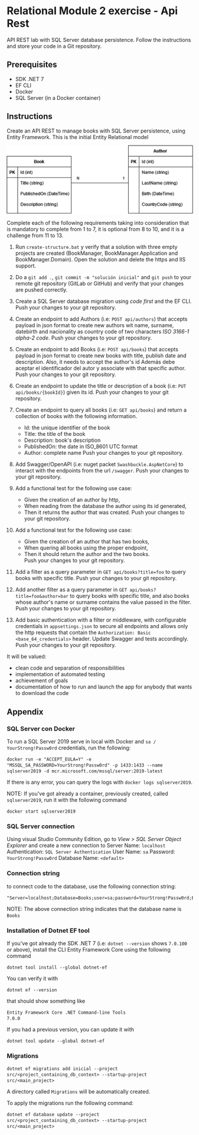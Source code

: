 # Relational Module 2 exercise - Api Rest
API REST lab with SQL Server database persistence. Follow the instructions and store your code in a Git repository.

## Prerequisites
- SDK .NET 7
- EF CLI
- Docker
- SQL Server (in a Docker container)

## Instructions
Create an API REST to manage books with SQL Server persistence, using Entity Framework. This is the initial Entity Relational model

![E-R Model](doc/books_er_model.png)

Complete each of the following requirements taking into consideration that is mandatory to complete from 1 to 7, it is optional from 8 to 10, and it is a challenge from 11 to 13.

1. Run `create-structure.bat` y verify that a solution with three empty projects are created (BookManager, BookManager.Application and BookManager.Domain). Open the solution and delete the https and IIS support.
2. Do a `git add .`, `git commit -m "solución inicial"` and `git push` to your remote git repository (GitLab or GitHub) and verify that your changes are pushed correctly.
3. Create a SQL Server database migration using *code first* and the EF CLI. Push your changes to your git repository.
4. Create an endpoint to add Authors (i.e: `POST api/authors`) that accepts payload in json format to create new authors wit name, surname, datebirth and nacionality as country code of two characters *ISO 3166-1 alpha-2 code*. Push your changes to your git repository.
5. Create an endpoint to add Books (i.e: `POST api/books`) that accepts payload in json format to create new books with title, publish date and description. Also, it needs to accept the author's id Además debe aceptar el identificador del autor y associate with that specific author. Push your changes to your git repository.
6. Create an endpoint to update the title or description of a book (i.e: `PUT api/books/{bookId}`) given its id. Push your changes to your git repository.
7. Create an endpoint to query all books (i.e: `GET api/books`) and return a collection of books with the following information. 
    - Id: the unique identifier of the book
    - Title: the title of the book
    - Description: book's description
    - PublishedOn: the date in ISO_8601 UTC format
    - Author: complete name
    Push your changes to your git repository.

8. Add Swagger/OpenAPI (i.e: nuget packet `Swashbuckle.AspNetCore`) to interact with the endpoints from the url `/swagger`. Push your changes to your git repository.
9. Add a functional test for the following use case: 
   - Given the creation of an author by http, 
   - When reading from the database the author using its id generated,
   - Then it returns the author that was created.
   Push your changes to your git repository.
10. Add a functional test for the following use case:  
    - Given the creation of an author that has two books, 
    - When quering all books using the proper endpoint,
    - Then it should return the author and the two books.   
    Push your changes to your git repository.

12. Add a filter as a query parameter in `GET api/books?title=foo` to query books with specific title. Push your changes to your git repository.

13. Add another filter as a query parameter in `GET api/books?title=foo&author=bar` to query books with specific title, and also books whose author's name or surname contains the value passed in the filter. Push your changes to your git repository.

14. Add basic authentication with a filter or middleware, with configurable credentials in `appsettings.json` to secure all endpoints and allows only the http requests that contain the `Authorization: Basic <base_64_credentials>` header. Update Swagger and tests accordingly. Push your changes to your git repository.

It will be valued:
- clean code and separation of responsibilities
- implementation of automated testing
- achievement of goals
- documentation of how to run and launch the app for anybody that wants to download the code

## Appendix 

### SQL Server con Docker
To run a SQL Server 2019 serve in local with Docker and `sa / YourStrong!Passw0rd` credentials, run the following:
```
docker run -e "ACCEPT_EULA=Y" -e "MSSQL_SA_PASSWORD=YourStrong!Passw0rd" -p 1433:1433 --name sqlserver2019 -d mcr.microsoft.com/mssql/server:2019-latest
```

If there is any error, you can query the logs with `docker logs sqlserver2019`.

NOTE: If you've got already a container, previously created, called `sqlserver2019`, run it with the following command
```
docker start sqlserver2019
```

### SQL Server connection
Using visual Studio Community Edition, go to *View > SQL Server Object Explorer* and create a new connection to 
Server Name: `localhost`
Authentication: `SQL Server Authentication`
User Name: `sa`
Password: `YourStrong!Passw0rd`
Database Name: `<default>`

### Connection string
to connect code to the database, use the following connection string:
```
"Server=localhost;Database=Books;user=sa;password=YourStrong!Passw0rd;Encrypt=False"
```

NOTE: The above connection string indicates that the database name is `Books`

### Installation of Dotnet EF tool
If you've got already the SDK .NET 7 (i.e: `dotnet --version` shows `7.0.100` or above), install the CLI Entity Framework Core using the following command
```
dotnet tool install --global dotnet-ef
```

You can verify it with 
```
dotnet ef --version
```
that should show something like 
```
Entity Framework Core .NET Command-line Tools
7.0.0
```

If you had a previous version, you can update it with 
```
dotnet tool update --global dotnet-ef
```

### Migrations

``` 
dotnet ef migrations add inicial --project src/<project_containing_db_context> --startup-project src/<main_project>
```
A directory called  `Migrations` will be automatically created.

To apply the migrations run the following command:
``` 
dotnet ef database update --project src/<project_containing_db_context> --startup-project src/<main_project>
```